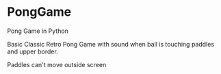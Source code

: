 # PongGame
Pong Game in Python


Basic Classic Retro Pong Game with sound when ball is touching paddles and upper border.

Paddles can't move outside screen
